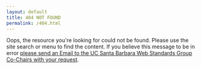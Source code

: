 ```yaml
---
layout: default
title: 404 NOT FOUND
permalink: /404.html
---
```


Oops, the resource you're looking for could not be found. Please use the site search or menu to find the content. If you believe this message to be in error <a href="mailto:wsg-chairs@connect.ucsb.edu">please send an Email to the UC Santa Barbara Web Standards Group Co-Chairs with your request</a>.
